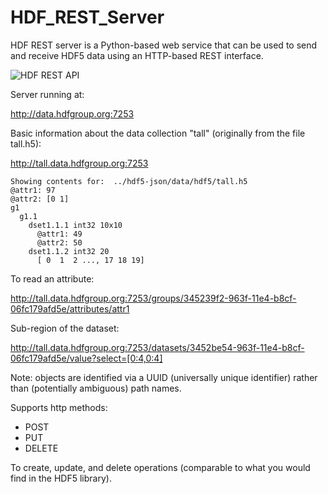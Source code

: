 # HDF_REST_Server

HDF REST server is a Python-based web service that can be used to send and receive HDF5 data using an HTTP-based REST interface.

![HDF REST API ](https://www.hdfgroup.org/images/RESTfulHDF5.png)


Server running at:

http://data.hdfgroup.org:7253

Basic information about the data collection "tall" (originally from the file tall.h5):

http://tall.data.hdfgroup.org:7253

```
Showing contents for:  ../hdf5-json/data/hdf5/tall.h5
@attr1: 97
@attr2: [0 1]
g1 
  g1.1 
    dset1.1.1 int32 10x10 
      @attr1: 49
      @attr2: 50
    dset1.1.2 int32 20 
      [ 0  1  2 ..., 17 18 19]
```

To read an attribute:

http://tall.data.hdfgroup.org:7253/groups/345239f2-963f-11e4-b8cf-06fc179afd5e/attributes/attr1

Sub-region of the dataset:

http://tall.data.hdfgroup.org:7253/datasets/3452be54-963f-11e4-b8cf-06fc179afd5e/value?select=[0:4,0:4]

Note: objects are identified via a UUID (universally unique identifier) rather than (potentially ambiguous) path names.

Supports http methods:
- POST
- PUT
- DELETE

To create, update, and delete operations (comparable to what you would find in the HDF5 library).




